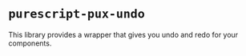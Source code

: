 # `purescript-pux-undo`

This library provides a wrapper that gives you undo and redo for your components.
